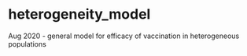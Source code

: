 # heterogeneity_model
Aug 2020 - general model for efficacy of vaccination in heterogeneous populations
